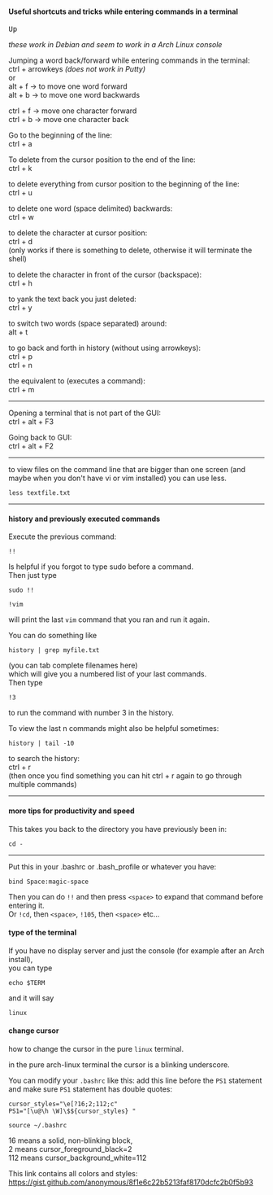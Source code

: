 #### Useful shortcuts and tricks while entering commands in a terminal

<kbd>Up</kbd>

*these work in Debian and seem to work in a Arch Linux console*

Jumping a word back/forward while entering commands in the terminal:\
ctrl + arrowkeys *(does not work in Putty)*\
or\
alt + f -> to move one word forward\
alt + b -> to move one word backwards

ctrl + f -> move one character forward\
ctrl + b -> move one character back

Go to the beginning of the line:\
ctrl + a

To delete from the cursor position to the end of the line:\
ctrl + k

to delete everything from cursor position to the beginning of the line:\
ctrl + u

to delete one word (space delimited) backwards:\
ctrl + w

to delete the character at cursor position:\
ctrl + d\
(only works if there is something to delete, otherwise it will terminate the shell)

to delete the character in front of the cursor (backspace):\
ctrl + h

to yank the text back you just deleted:\
ctrl + y

to switch two words (space separated) around:\
alt + t

to go back and forth in history (without using arrowkeys):\
ctrl + p\
ctrl + n

the equivalent to <enter> (executes a command):\
ctrl + m

***

Opening a terminal that is not part of the GUI:\
ctrl + alt + F3

Going back to GUI:\
ctrl + alt + F2

***
to view files on the command line that are bigger than one screen (and maybe when you don't have vi or vim installed) you can use less.
```
less textfile.txt
```
***

#### history and previously executed commands

Execute the previous command:
```
!!
```

Is helpful if you forgot to type sudo before a command.\
Then just type
```
sudo !!
```

```
!vim
```
will print the last `vim` command that you ran and run it again.

You can do something like
```
history | grep myfile.txt
```
(you can tab complete filenames here)\
which will give you a numbered list of your last commands.\
Then type
```
!3
```
to run the command with number 3 in the history.

To view the last n commands might also be helpful sometimes:
```
history | tail -10
```

to search the history:\
ctrl + r\
(then once you find something you can hit ctrl + r again to go through multiple commands)

***
#### more tips for productivity and speed

This takes you back to the directory you have previously been in:
```
cd -
```
***
Put this in your .bashrc or .bash_profile or whatever you have:
```
bind Space:magic-space
```

Then you can do `!!` and then press `<space>` to expand that command before entering it.\
Or `!cd`, then `<space>`, `!105`, then `<space>` etc...

#### type of the terminal

If you have no display server and just the console (for example after an Arch install),\
you can type
```
echo $TERM
```
and it will say
```
linux
```

#### change cursor

how to change the cursor in the pure `linux` terminal.

in the pure arch-linux terminal the cursor is a blinking underscore.

You can modify your `.bashrc` like this:
add this line before the `PS1` statement and make sure `PS1` statement has double quotes:
```
cursor_styles="\e[?16;2;112;c"
PS1="[\u@\h \W]\$${cursor_styles} "
```
```
source ~/.bashrc
```

16 means a solid, non-blinking block,\
2 means cursor_foreground_black=2\
112 means cursor_background_white=112

This link contains all colors and styles: https://gist.github.com/anonymous/8f1e6c22b5213faf8170dcfc2b0f5b93
